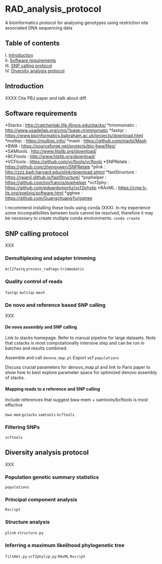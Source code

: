 # RAD_analysis_protocol
A bioinformatics protocol for analysing genotypes using restriction site associated DNA sequencing data

## Table of contents
I. [Introduction](#Introduction)  
II. [Software requirements](#Software-requirements)  
III. [SNP calling protocol](#SNP-calling-protocol)  
IV. [Diversity analysis protocol](#Diversity-analysis-protocol)  


## Introduction <a name="Introduction"></a>  
XXXX Cite PBJ paper and talk about diff.

## Software requirements <a name="Software-requirements"></a>
*Stacks : http://catchenlab.life.illinois.edu/stacks/
*trimmomatic : http://www.usadellab.org/cms/?page=trimmomatic
*fastqc : https://www.bioinformatics.babraham.ac.uk/projects/download.html
*multiqc : https://multiqc.info/
*mash : https://github.com/marbl/Mash
*BWA : https://sourceforge.net/projects/bio-bwa/files/    
*SAMtools : http://www.htslib.org/download/        
*BCFtools : http://www.htslib.org/download/  
*VCFtools : https://github.com/vcftools/vcftools
*SNPRelate : https://github.com/zhengxwen/SNPRelate
*plink : http://zzz.bwh.harvard.edu/plink/download.shtml
*fastStructure : https://rajanil.github.io/fastStructure/
*pophelper : https://github.com/royfrancis/pophelper
*vcf2phy : https://github.com/edgardomortiz/vcf2phylip
*RAxML : https://cme.h-its.org/exelixis/software.html
*ggtree : https://github.com/GuangchuangYu/ggtree

I recommend installing these tools using conda (XXX). In my experience some incompatibilites between tools cannot be resolved, therefore it may be necessary to create multiple conda environments.
`conda create`

## SNP calling protocol <a name="SNP-calling-protocol"></a>  
XXX
### Demultiplexing and adapter trimming
``bcl2fastq``
``process_radtags``
``trimmomatic``

### Quality control of reads
``fastqc``
``multiqc``
``mash``

### De novo and reference based SNP calling
XXX

#### De novo assembly and SNP calling
Link to stacks homepage. Refer to manual pipeline for large datasets. Note that cstacks is most computationally intensive step and can be run in batches and results combined.

Assemble and call
``denovo_map.pl``
Export vcf
``populations``

Discuss crucial parameters for denovo_map.pl and link to Paris paper to show how to best explore parameter space for optimized denovo assembly of stacks.

#### Mapping reads to a reference and SNP calling

Include references that suggest bwa-mem + samtools/bcftools is most effective

``bwa-mem`` 
``gstacks``
``samtools``
``bcftools``

### Filtering SNPs

``vcftools`` 

## Diversity analysis protocol <a name="Diversity-analysis-protocol"></a>  
XXX

### Population genetic summary statistics
``populations`` 

### Principal component analysis

``Rscript``

### Structure analysis
``plink`` 
``structure.py`` 

### Inferring a maximum likelihood phylogenetic tree
``filtHet.py``
``vcf2phylip.py``
``RAxML``
``Rscript``
